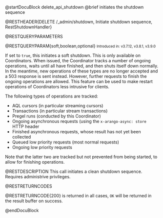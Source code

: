 
@startDocuBlock delete_api_shutdown
@brief initiates the shutdown sequence

@RESTHEADER{DELETE /_admin/shutdown, Initiate shutdown sequence, RestShutdownHandler}

@RESTQUERYPARAMETERS

@RESTQUERYPARAM{soft,boolean,optional}
<small>Introduced in: v3.7.12, v3.8.1, v3.9.0</small>

If set to `true`, this initiates a soft shutdown. This is only available
on Coordinators. When issued, the Coordinator tracks a number of ongoing
operations, waits until all have finished, and then shuts itself down
normally. In the meantime, new operations of these types are no longer
accepted and a 503 response is sent instead. However, further requests
to finish the ongoing operations are allowed. This feature can be used
to make restart operations of Coordinators less intrusive for clients.

The following types of operations are tracked:

 - AQL cursors (in particular streaming cursors)
 - Transactions (in particular stream transactions)
 - Pregel runs (conducted by this Coordinator)
 - Ongoing asynchronous requests (using the `x-arango-async: store` HTTP header
 - Finished asynchronous requests, whose result has not yet been
   collected
 - Queued low priority requests (most normal requests)
 - Ongoing low priority requests

Note that the latter two are tracked but not prevented from being
started, to allow for finishing operations.

@RESTDESCRIPTION
This call initiates a clean shutdown sequence. Requires administrive privileges.

@RESTRETURNCODES

@RESTRETURNCODE{200}
is returned in all cases, `OK` will be returned in the result buffer on success.

@endDocuBlock
